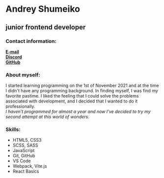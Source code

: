 # Andrey Shumeiko

## junior frontend developer

### Contact information:

**[E-mail](https://differandies@gmail.com)**<br>
**[Discord](https://discord.com/@differandy)**<br>
**[GitHub](https://github.com/differandy)**

### About myself:

I started learning programming on the 1st of November 2021 and at the time I didn't have any programming background. In finding myself, I was find my favorite pastime. I liked the feeling that I could solve the problems associated with development, and I decided that I wanted to do it professionally.<br>_I haven’t programmed for almost a year and now I’ve decided to try my second attempt at this world of wonders._

### Skills:

- HTML5, CSS3
- SCSS, SASS
- JavaScript
- Git, GitHub
- VS Code
- Webpack, Vite.js
- React Basics
